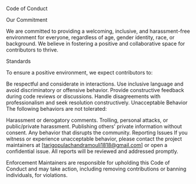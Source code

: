 Code of Conduct

Our Commitment

We are committed to providing a welcoming, inclusive, and harassment-free environment for everyone, regardless of age, gender identity, race, or background. We believe in fostering a positive and collaborative space for contributors to thrive.

Standards

To ensure a positive environment, we expect contributors to:

Be respectful and considerate in interactions.
Use inclusive language and avoid discriminatory or offensive behavior.
Provide constructive feedback during code reviews or discussions.
Handle disagreements with professionalism and seek resolution constructively.
Unacceptable Behavior
The following behaviors are not tolerated:

Harassment or derogatory comments.
Trolling, personal attacks, or public/private harassment.
Publishing others' private information without consent.
Any behavior that disrupts the community.
Reporting Issues
If you witness or experience unacceptable behavior, please contact the project maintainers at [tarigopulachandramouli1818@gmail.com] or open a confidential issue. All reports will be reviewed and addressed promptly.

Enforcement
Maintainers are responsible for upholding this Code of Conduct and may take action, including removing contributions or banning individuals, for violations.
